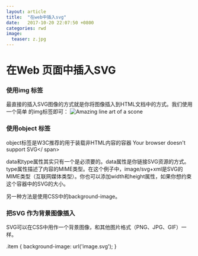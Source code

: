 ```yaml
---
layout: article
title:  "在web中插入svg"
date:   2017-10-20 22:07:50 +0800
categories: rwd 
image:
  teaser: z.jpg
---
```


# 在Web 页面中插入SVG
### 使用img 标签
最直接的插入SVG图像的方式就是你将图像插入到HTML文档中的方式。我们使用一个简单
的img标签即可：
<img src="mySconeVector.svg" alt="Amazing line art of a scone" />

### 使用object 标签
object标签是W3C推荐的用于装载非HTML内容的容器
<object data="img/svgfile.svg" type="image/svg+xml">
<span class="fallback-info">Your browser doesn't support SVG</
span>
</object>

data和type属性其实只有一个是必须要的。data属性是你链接SVG资源的方式。type属性描述了内容的MIME类型。在这个例子中，image/svg+xml是SVG的MIME类型（互联网媒体类型）。你也可以添加width和height属性，如果你想约束这个容器中的SVG的大小。

另一种方法是使用CSS中的background-image。

### 把SVG 作为背景图像插入
SVG可以在CSS中用作一个背景图像，和其他图片格式（PNG、JPG、GIF）一样。

.item {
background-image: url('image.svg');
}